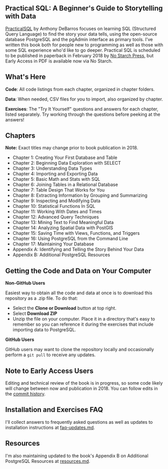 ## Practical SQL: A Beginner's Guide to Storytelling with Data

[PracticalSQL](https://www.nostarch.com/practicalSQL) by Anthony DeBarros focuses on learning SQL (Structured Query Language) to find the story your data tells, using the open-source database PostgreSQL and the pgAdmin interface as primary tools. I've written this book both for people new to programming as well as those with some SQL experience who'd like to go deeper. Practical SQL is scheduled to be published in paperback in February 2018 by [No Starch Press](https://www.nostarch.com), but Early Access in PDF is available now via No Starch.

## What's Here

**Code**: All code listings from each chapter, organized in chapter folders.

**Data**: When needed, CSV files for you to import, also organized by chapter.

**Exercises**: The "Try It Yourself" questions and answers for each chapter, listed separately. Try working through the questions before peeking at the answers!


## Chapters

**Note:** Exact titles may change prior to book publication in 2018.

* Chapter 1: Creating Your First Database and Table
* Chapter 2: Beginning Data Exploration with SELECT
* Chapter 3: Understanding Data Types
* Chapter 4: Importing and Exporting Data
* Chapter 5: Basic Math and Stats with SQL
* Chapter 6: Joining Tables in a Relational Database
* Chapter 7: Table Design That Works for You
* Chapter 8: Extracting Information by Grouping and Summarizing
* Chapter 9: Inspecting and Modifying Data
* Chapter 10: Statistical Functions In SQL
* Chapter 11: Working With Dates and Times
* Chapter 12: Advanced Query Techniques
* Chapter 13: Mining Text to Find Meaningful Data
* Chapter 14: Analyzing Spatial Data with PostGIS
* Chapter 15: Saving Time with Views, Functions, and Triggers
* Chapter 16: Using PostgreSQL from the Command Line
* Chapter 17: Maintaining Your Database
* Appendix A: Identifying and Telling the Story Behind Your Data
* Appendix B: Additional PostgreSQL Resources


## Getting the Code and Data on Your Computer

**Non-GitHub Users**

Easiest way to obtain all the code and data at once is to download this repository as a .zip file. To do that:

* Select the **Clone or Download** button at top right.
* Select **Download ZIP**
* Unzip the file on your computer. Place it in a directory that's easy to remember so you can reference it during the exercises that include importing data to PostgreSQL.

**GitHub Users**

GitHub users may want to clone the repository locally and occasionally perform a `git pull` to receive any updates.

## Note to Early Access Users

Editing and technical review of the book is in progress, so some code likely will change between now and publication in 2018. You can follow edits in the [commit history](https://github.com/anthonydb/practical-sql/commits/master).

## Installation and Exercises FAQ

I'll collect answers to frequently asked questions as well as updates to installation instructions at [faq-updates.md](https://github.com/anthonydb/practical-sql/blob/master/faq-updates.md).

## Resources

I'm also maintaining updated to the book's Appendix B on Additional PostgreSQL Resources at [resources.md](https://github.com/anthonydb/practical-sql/blob/master/resources.md).

